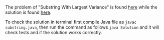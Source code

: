 The problem of "Substring With Largest Variance" is found [here](https://leetcode.com/problems/substring-with-largest-variance/description/) while the solution is found [here](https://github.com/aurimas13/Solutions-To-Problems/blob/main/LeetCode/Java%20Solutions/Substring%20With%20Largest%20Variance/variance.java).

To check the solution in terminal first compile Java file as `javac substring.java`, then run the command as follows `java Solution` and it will check tests and if the solution works correctly.
